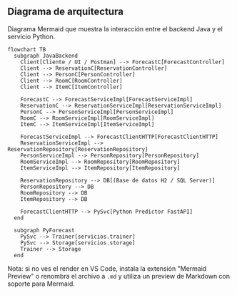 ## Diagrama de arquitectura

Diagrama Mermaid que muestra la interacción entre el backend Java y el servicio Python.

```mermaid
flowchart TB
  subgraph JavaBackend
    Client[Cliente / UI / Postman] --> ForecastC[ForecastController]
    Client --> ReservationC[ReservationController]
    Client --> PersonC[PersonController]
    Client --> RoomC[RoomController]
    Client --> ItemC[ItemController]

    ForecastC --> ForecastServiceImpl[ForecastServiceImpl]
    ReservationC --> ReservationServiceImpl[ReservationServiceImpl]
    PersonC --> PersonServiceImpl[PersonServiceImpl]
    RoomC --> RoomServiceImpl[RoomServiceImpl]
    ItemC --> ItemServiceImpl[ItemServiceImpl]

    ForecastServiceImpl --> ForecastClientHTTP[ForecastClientHTTP]
    ReservationServiceImpl --> ReservationRepository[ReservationRepository]
    PersonServiceImpl --> PersonRepository[PersonRepository]
    RoomServiceImpl --> RoomRepository[RoomRepository]
    ItemServiceImpl --> ItemRepository[ItemRepository]

    ReservationRepository --> DB[(Base de datos H2 / SQL Server)]
    PersonRepository --> DB
    RoomRepository --> DB
    ItemRepository --> DB

    ForecastClientHTTP --> PySvc[Python Predictor FastAPI]
  end

  subgraph PyForecast
    PySvc --> Trainer[servicios.trainer]
    PySvc --> Storage[servicios.storage]
    Trainer --> Storage
  end
```

Nota: si no ves el render en VS Code, instala la extensión "Mermaid Preview" o renombra el archivo a `.md` y utiliza un preview de Markdown con soporte para Mermaid.
